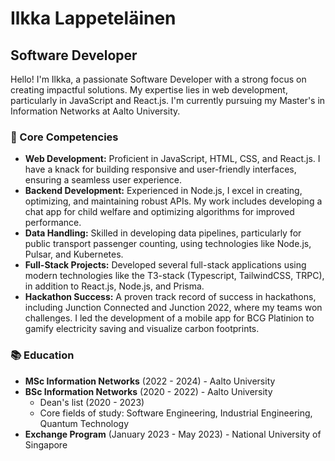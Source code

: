 # Ilkka Lappeteläinen

## Software Developer

Hello! I'm Ilkka, a passionate Software Developer with a strong focus on creating impactful solutions. My expertise lies in web development, particularly in JavaScript and React.js. I'm currently pursuing my Master's in Information Networks at Aalto University.

### 🌟 Core Competencies

- **Web Development:** Proficient in JavaScript, HTML, CSS, and React.js. I have a knack for building responsive and user-friendly interfaces, ensuring a seamless user experience.
- **Backend Development:** Experienced in Node.js, I excel in creating, optimizing, and maintaining robust APIs. My work includes developing a chat app for child welfare and optimizing algorithms for improved performance.
- **Data Handling:** Skilled in developing data pipelines, particularly for public transport passenger counting, using technologies like Node.js, Pulsar, and Kubernetes.
- **Full-Stack Projects:** Developed several full-stack applications using modern technologies like the T3-stack (Typescript, TailwindCSS, TRPC), in addition to React.js, Node.js, and Prisma.
- **Hackathon Success:** A proven track record of success in hackathons, including Junction Connected and Junction 2022, where my teams won challenges. I led the development of a mobile app for BCG Platinion to gamify electricity saving and visualize carbon footprints.

### 📚 Education

- **MSc Information Networks** (2022 - 2024) - Aalto University
- **BSc Information Networks** (2020 - 2022) - Aalto University
  - Dean's list (2020 - 2023)
  - Core fields of study: Software Engineering, Industrial Engineering, Quantum Technology
- **Exchange Program** (January 2023 - May 2023) - National University of Singapore
